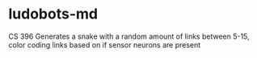 # ludobots-md
CS 396
Generates a snake with a random amount of links between 5-15, color coding links based on if sensor neurons are present
